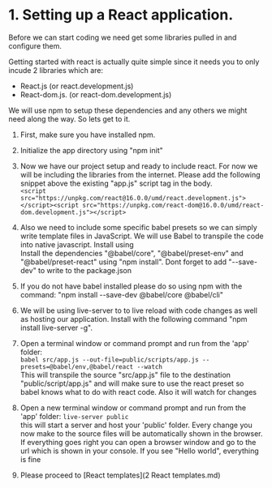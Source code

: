 # 1. Setting up a React application.

Before we can start coding we need get some libraries pulled in and configure them.

Getting started with react is actually quite simple since it needs you to only incude 2 libraries which are:

- React.js (or react.development.js)
- React-dom.js. (or react-dom.development.js)

We will use npm to setup these dependencies and any others we might need along the way. So lets get to it.

1. First, make sure you have installed npm.
2. Initialize the app directory using "npm init"
3. Now we have our project setup and ready to include react. For now we will be including the libraries from the internet. 
Please add the following snippet above the existing "app.js" script tag in the body.  
`<script src="https://unpkg.com/react@16.0.0/umd/react.development.js">`  
`</script><script src="https://unpkg.com/react-dom@16.0.0/umd/react-dom.development.js"></script>`
     
4. Also we need to include some specific babel presets so we can simply write template files in JavaScript. We will use Babel to transpile the code into native javascript. Install using  
Install the dependencies "@babel/core", "@babel/preset-env" and "@babel/preset-react" using "npm install". Dont forget to add "--save-dev" to write to the package.json 
5. If you do not have babel installed please do so using npm with the command: "npm install --save-dev @babel/core @babel/cli" 
6. We will be using live-server to to live reload with code changes as well as hosting our application. Install with the following command "npm install live-server -g".
7. Open a terminal window or command prompt and run from the 'app' folder:  
    `babel src/app.js --out-file=public/scripts/app.js --presets=@babel/env,@babel/react --watch`  
This will transpile the source "src/app.js" file to the destination "public/script/app.js" and will make sure to use the react preset so babel knows what to do with react code. Also it will watch for changes
8. Open a new terminal window or command prompt and run from the 'app' folder: 
`live-server public`  
this will start a server and host your 'public' folder. Every change you now make to the source files will be automatically shown in the browser.
If everything goes right you can open a browser window and go to the url which is shown in your console. If you see "Hello world", everything is fine
9. Please proceed to [React templates](2 React templates.md)
